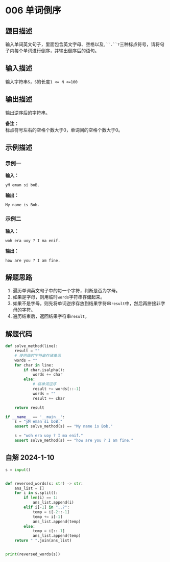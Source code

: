 # 006 单词倒序

## 题目描述

输入单词英文句子，里面包含英文字母、空格以及`,``.``?`三种标点符号，请将句子内每个单词进行倒序，并输出倒序后的语句。

## 输入描述

输入字符串`S`，`S`的长度`1 <= N <=100`

## 输出描述

输出逆序后的字符串。

**备注：**  
标点符号左右的空格个数大于0，单词间的空格个数大于0。

## 示例描述

### 示例一

**输入：**
```text
yM eman si boB.
```

**输出：**
```text
My name is Bob.
```

### 示例二

**输入：**
```text
woh era uoy ? I ma enif.
```

**输出：**
```text
how are you ? I am fine.
```

## 解题思路

1. 遍历单词英文句子中的每一个字符，判断是否为字母。
2. 如果是字母，则用临时`words`字符串存储起来。
3. 如果不是字母，则先将单词逆序存放到结果字符串`result`中，然后再拼接非字母的字符。
4. 遍历结束后，返回结果字符串`result`。

## 解题代码

```python
def solve_method(line):
    result = ""
    # 使用临时字符串存储单词
    words = ""
    for char in line:
        if char.isalpha():
            words += char
        else:
            # 将单词逆序
            result += words[::-1]
            words = ""
            result += char

    return result

if __name__ == '__main__':
    s = "yM eman si boB."
    assert solve_method(s) == "My name is Bob."

    s = "woh era uoy ? I ma enif."
    assert solve_method(s) == "how are you ? I am fine."
```

## 自解 2024-1-10
```python
s = input()


def reversed_words(s: str) -> str:
    ans_list = []
    for i in s.split():
        if len(i) == 1:
            ans_list.append(i)
        elif i[-1] in ",.?":
            temp = i[-2::-1]
            temp += i[-1]
            ans_list.append(temp)
        else:
            temp = i[::-1]
            ans_list.append(temp)
    return " ".join(ans_list)


print(reversed_words(s))
```
